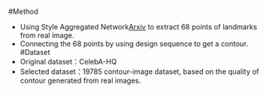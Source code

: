 #Method
* Using Style Aggregated Network[Arxiv](https://arxiv.org/abs/1803.04108) to extract 68 points of landmarks from real image.
* Connecting the 68 points by using design sequence to get a contour.
#Dataset
* Original dataset：CelebA-HQ
* Selected dataset：19785 contour-image dataset, based on the quality of contour generated from real images. 
